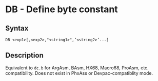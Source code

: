 # DB - Define byte constant

## Syntax
```assembly
DB <exp1>[,<exp2>,"<string1>",’<string2>’...]
```

## Description
Equivalent to `dc.b` for ArgAsm, BAsm, HX68, Macro68, ProAsm, etc. compatibility.
Does not exist in PhxAss or Devpac-compatiblity mode.
